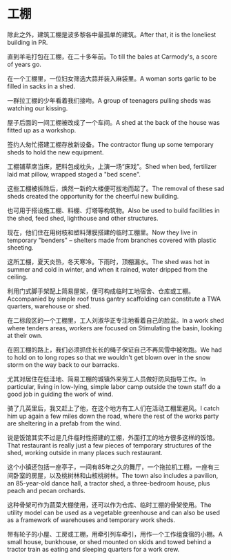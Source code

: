 # 工棚

<p><span class="chinese">除此之外，建筑工棚是波多黎各中最孤单的建筑。</span><span class="english">After that, it is the loneliest building in PR.</span></p>

<p><span class="chinese">直到羊毛打包在工棚，在二十多年前。</span><span class="english">To till the bales at Carmody's, a score of years go.</span></p>

<p><span class="chinese">在一个工棚里，一位妇女筛选大蒜并装入麻袋里。</span><span class="english">A woman sorts garlic to be filled in sacks in a shed.</span></p>

<p><span class="chinese">一群拉工棚的少年看着我们接吻。</span><span class="english">A group of teenagers pulling sheds was watching our kissing.</span></p>

<p><span class="chinese">屋子后面的一间工棚被改成了一个车间。</span><span class="english">A shed at the back of the house was fitted up as a workshop.</span></p>

<p><span class="chinese">签约人匆忙搭建工棚存放新设备。</span><span class="english">The contractor flung up some temporary sheds to hold the new equipment.</span></p>

<p><span class="chinese">工棚铺草席当床，肥料包成枕头，上演一场“床戏”。</span><span class="english">Shed when bed, fertilizer laid mat pillow, wrapped staged a "bed scene".</span></p>

<p><span class="chinese">这些工棚被拆除后，焕然一新的大楼便可拔地而起了。</span><span class="english">The removal of these sad sheds created the opportunity for the cheerful new building.</span></p>

<p><span class="chinese">也可用于搭设施工棚、料棚、灯塔等构筑物。</span><span class="english">Also be used to build facilities in the shed, feed shed, lighthouse and other structures.</span></p>

<p><span class="chinese">现在，他们住在用树枝和塑料薄膜搭建的临时工棚里。</span><span class="english">Now they live in temporary "benders" – shelters made from branches covered with plastic sheeting.</span></p>

<p><span class="chinese">这所工棚，夏天炎热，冬天寒冷。下雨时，顶棚漏水。</span><span class="english">The shed was hot in summer and cold in winter, and when it rained, water dripped from the ceiling.</span></p>

<p><span class="chinese">利用门式脚手架配上简易屋架，便可构成临时工地宿舍、仓库或工棚。</span><span class="english">Accompanied by simple roof truss gantry scaffolding can constitute a TWA quarters, warehouse or shed.</span></p>

<p><span class="chinese">在二标段区的一个工棚里，工人刘淑华正专注地看着自己的脸盆。</span><span class="english">In a work shed where tenders areas, workers are focused on Stimulating the basin, looking at their own.</span></p>

<p><span class="chinese">在回工棚的路上，我们必须抓住长长的绳子保证自己不再风雪中被吹跑。</span><span class="english">We had to hold on to long ropes so that we wouldn't get blown over in the snow storm on the way back to our barracks.</span></p>

<p><span class="chinese">尤其对居住在低洼地、简易工棚的城镇外来劳工人员做好防风指导工作。</span><span class="english">In particular, living in low-lying, simple labor camp outside the town staff do a good job in guiding the work of wind.</span></p>

<p><span class="chinese">骑了几英里后，我又赶上了他，在这个地方有工人们在活动工棚里避风。</span><span class="english">I catch him up again a few miles down the road, where the rest of the works party are sheltering in a prefab from the wind.</span></p>

<p><span class="chinese">说是饭馆其实不过是几件临时性搭建的工棚，外面打工的地方很多这样的饭馆。</span><span class="english">That restaurant is really just a few pieces of temporary structures of the shed, working outside in many places such restaurant.</span></p>

<p><span class="chinese">这个小镇还包括一座亭子，一间有85年之久的舞厅，一个拖拉机工棚，一座有三间卧室的房屋，以及桃树林和山核桃树林。</span><span class="english">The town also includes a pavilion, an 85-year-old dance hall, a tractor shed, a three-bedroom house, plus peach and pecan orchards.</span></p>

<p><span class="chinese">这种骨架可作为蔬菜大棚使用，还可以作为仓库、临时工棚的骨架使用。</span><span class="english">The utility model can be used as a vegetable greenhouse and can also be used as a framework of warehouses and temporary work sheds.</span></p>

<p><span class="chinese">带有轮子的小屋、工房或工棚，用牵引列车牵引，用作一个工作组食宿的小棚。</span><span class="english">A small house, bunkhouse, or shed mounted on skids and towed behind a tractor train as eating and sleeping quarters for a work crew.</span></p>

